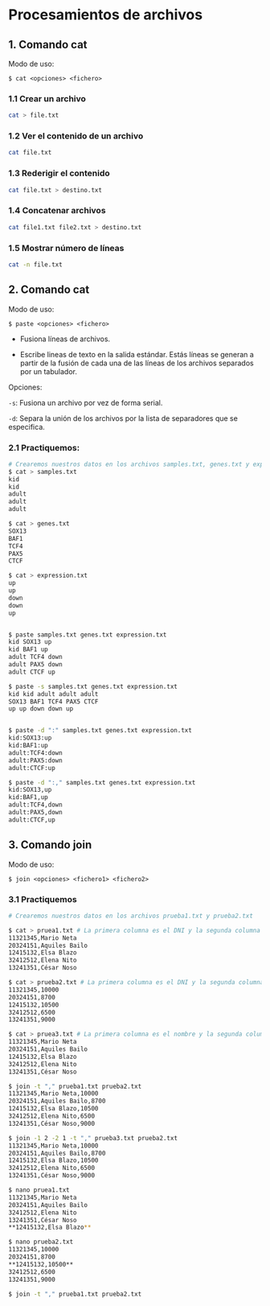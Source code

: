 # Procesamientos de archivos

## 1. Comando cat

Modo de uso: 

```
$ cat <opciones> <fichero>
```

### 1.1 Crear un archivo

```bash
cat > file.txt
```

### 1.2 Ver el contenido de un archivo

```bash
cat file.txt
```

### 1.3 Rederigir el contenido

```bash
cat file.txt > destino.txt
```

### 1.4 Concatenar archivos

```bash
cat file1.txt file2.txt > destino.txt
```

### 1.5 Mostrar número de líneas

```bash
cat -n file.txt
```

## 2. Comando cat

Modo de uso: 

```
$ paste <opciones> <fichero>
```

* Fusiona líneas de archivos.
  
* Escribe lineas de texto en la salida estándar. Estás líneas se generan a partir de la fusión de cada una de las líneas de los archivos separados por un tabulador.

Opciones:

`-s`: Fusiona un archivo por vez de forma serial. 

`-d`: Separa la unión de los archivos por la lista de separadores que se especifica. 

### 2.1 Practiquemos:

```bash
# Crearemos nuestros datos en los archivos samples.txt, genes.txt y expression.txt
$ cat > samples.txt 
kid 
kid 
adult 
adult 
adult

$ cat > genes.txt
SOX13
BAF1
TCF4
PAX5
CTCF

$ cat > expression.txt
up
up
down
down
up


$ paste samples.txt genes.txt expression.txt 
kid SOX13 up
kid BAF1 up
adult TCF4 down
adult PAX5 down
adult CTCF up

$ paste -s samples.txt genes.txt expression.txt 
kid kid adult adult adult
SOX13 BAF1 TCF4 PAX5 CTCF
up up down down up


$ paste -d ":" samples.txt genes.txt expression.txt 
kid:SOX13:up
kid:BAF1:up
adult:TCF4:down
adult:PAX5:down
adult:CTCF:up

$ paste -d ":," samples.txt genes.txt expression.txt 
kid:SOX13,up
kid:BAF1,up
adult:TCF4,down
adult:PAX5,down
adult:CTCF,up
```

## 3. Comando join

Modo de uso: 

```
$ join <opciones> <fichero1> <fichero2>
```

### 3.1 Practiquemos

```bash
# Crearemos nuestros datos en los archivos prueba1.txt y prueba2.txt

$ cat > pruea1.txt # La primera columna es el DNI y la segunda columna el nombre.
11321345,Mario Neta
20324151,Aquiles Bailo
12415132,Elsa Blazo
32412512,Elena Nito
13241351,César Noso

$ cat > prueba2.txt # La primera columna es el DNI y la segunda columna el sueldo
11321345,10000
20324151,8700
12415132,10500
32412512,6500
13241351,9000

$ cat > pruea3.txt # La primera columna es el nombre y la segunda columna el DNI.
11321345,Mario Neta
20324151,Aquiles Bailo
12415132,Elsa Blazo
32412512,Elena Nito
13241351,César Noso

$ join -t "," prueba1.txt prueba2.txt
11321345,Mario Neta,10000
20324151,Aquiles Bailo,8700
12415132,Elsa Blazo,10500
32412512,Elena Nito,6500
13241351,César Noso,9000

$ join -1 2 -2 1 -t "," prueba3.txt prueba2.txt
11321345,Mario Neta,10000
20324151,Aquiles Bailo,8700
12415132,Elsa Blazo,10500
32412512,Elena Nito,6500
13241351,César Noso,9000

$ nano pruea1.txt
11321345,Mario Neta
20324151,Aquiles Bailo
32412512,Elena Nito
13241351,César Noso
**12415132,Elsa Blazo**

$ nano prueba2.txt 
11321345,10000
20324151,8700
**12415132,10500**
32412512,6500
13241351,9000

$ join -t "," prueba1.txt prueba2.txt
```
